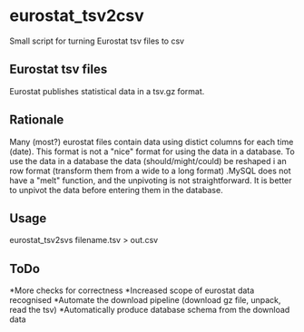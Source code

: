 # eurostat_tsv2csv
Small script for turning Eurostat tsv files to csv
## Eurostat tsv files
Eurostat publishes statistical data in a tsv.gz format. 
## Rationale
Many (most?) eurostat files contain data using distict columns for each time (date). This format is not a "nice" format for using the data in a database. To use the data in a database the data (should/might/could) be reshaped i an row format (transform them from a wide to a long format) .MySQL does not have a "melt" function, and the unpivoting is not straightforward. It is better to unpivot the data before entering them in the database. 
## Usage
eurostat_tsv2svs filename.tsv > out.csv
## ToDo
*More checks for correctness
*Increased scope of eurostat data recognised
*Automate the download pipeline (download gz file, unpack, read the tsv)
*Automatically produce database schema from the download data



